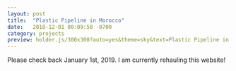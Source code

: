 ```yaml
---
layout: post
title:  "Plastic Pipeline in Morocco"
date:   2018-12-01 00:09:50 -0700
category: projects
preview: holder.js/300x300?auto=yes&theme=sky&text=Plastic Pipeline in Morocco
---
```


Please check back January 1st, 2019. I am currently rehauling this website!

